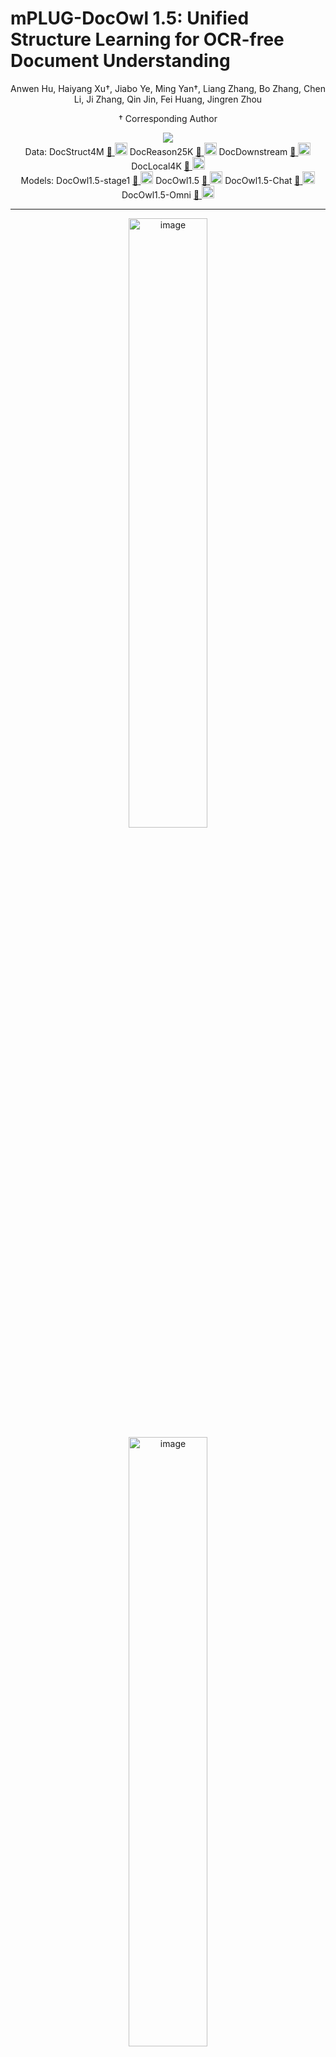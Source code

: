 # mPLUG-DocOwl 1.5: Unified Structure Learning for OCR-free Document Understanding

<div align="center">
Anwen Hu, Haiyang Xu†, Jiabo Ye, Ming Yan†, Liang Zhang, Bo Zhang, Chen Li, Ji Zhang, Qin Jin, Fei Huang, Jingren Zhou

† Corresponding Author

</div>


<div align="center">
<a href="http://arxiv.org/abs/2403.12895"><img src="assets/Paper-Arxiv-orange.svg" ></a>
</div>
<div align="center">
Data: 
DocStruct4M 
<a href="https://huggingface.co/datasets/mPLUG/DocStruct4M">🤗</a><a href="https://www.modelscope.cn/datasets/iic/DocStruct4M/"> <img src="assets/modelscope.png" width='20'></a>
DocReason25K <a href="https://huggingface.co/datasets/mPLUG/DocReason25K">🤗</a><a href="https://www.modelscope.cn/datasets/iic/DocReason25K/"> <img src="assets/modelscope.png" width='20'></a>
DocDownstream <a href="https://huggingface.co/datasets/mPLUG/DocDownstream-1.0">🤗</a><a href="https://www.modelscope.cn/datasets/iic/DocDownstream-1.0/"> <img src="assets/modelscope.png" width='20'></a>
DocLocal4K <a href="https://huggingface.co/datasets/mPLUG/DocLocal4K">🤗</a><a href="https://www.modelscope.cn/datasets/iic/DocLocal4K/"> <img src="assets/modelscope.png" width='20'></a>
</div>
<div align="center">
Models:
DocOwl1.5-stage1 <a href="https://huggingface.co/mPLUG/DocOwl1.5-stage1">🤗</a><a href="https://www.modelscope.cn/models/iic/DocOwl1.5-stage1/"> <img src="assets/modelscope.png" width='20'></a>
DocOwl1.5 <a href="https://huggingface.co/mPLUG/DocOwl1.5">🤗</a><a href="https://www.modelscope.cn/models/iic/DocOwl1.5/"> <img src="assets/modelscope.png" width='20'></a>
DocOwl1.5-Chat <a href="https://huggingface.co/mPLUG/DocOwl1.5-Chat">🤗</a><a href="https://www.modelscope.cn/models/iic/DocOwl1.5-Chat/"> <img src="assets/modelscope.png" width='20'></a>
DocOwl1.5-Omni <a href="https://huggingface.co/mPLUG/DocOwl1.5-Omni">🤗</a><a href="https://www.modelscope.cn/models/iic/DocOwl1.5-Omni/"> <img src="assets/modelscope.png" width='20'></a>
</div>


<hr>
<div align="center">
<img src="assets/radar.png" alt="image" width="50%" height="auto">
<img src="assets/doc_instruct.png" alt="image" width="50%" height="auto">
</div>
</p>

## Spotlights

* Support struct-aware document parsing, table to markdown, chart to markdown.
* Support multi-grained text recognition and text grounding
* Support question answering with simple phrases or detailed explanations.

* Coming soon
    - [x] Training Data: DocStruct4M, DocReason25K, DocDownsteam-1.0
    - [x] Mutli-grained Text Localization Evaluation set: DocLocal4K
    - [x] Model: DocOwl 1.5-stage1, DocOwl 1.5, DocOwl 1.5-Chat
    - [x] Source code.
    - [ ] Online Demo on ModelScope.
    - [ ] Online Demo on HuggingFace.

## Training and Evaluation Datasets
|  Dataset   | Download Link |
|  ----  | ----  | 
|  DocStruct4M   | <li>[HuggingFace: mPLUG/DocStruct4M](https://huggingface.co/datasets/mPLUG/DocStruct4M) <li> [ModelScope: iic/DocStruct4M](https://www.modelscope.cn/datasets/iic/DocStruct4M)|
|  DocDownstream-1.0   | <li>[HuggingFace: mPLUG/DocDownstream-1.0](https://huggingface.co/datasets/mPLUG/DocDownstream-1.0) <li> [ModelScope: iic/DocDownstream-1.0](https://www.modelscope.cn/datasets/iic/DocDownstream-1.0)|
|  DocReason25K   | <li>[HuggingFace: mPLUG/DocReason25K](https://huggingface.co/datasets/mPLUG/DocReason25K) <li> [ModelScope: iic/DocReason25K](https://www.modelscope.cn/datasets/iic/DocReason25K)|
|  DocLocal4K   | <li>[HuggingFace: mPLUG/DocLocal4K](https://huggingface.co/datasets/mPLUG/DocLocal4K) <li> [ModelScope: iic/DocLocal4K](https://www.modelscope.cn/datasets/iic/DocLocal4K)|


### DocStruct4M
DocStruct4M is a training set for Unified Structure Learning, covering images of documents, webpages, tables, charts and natural images. It consists of ~3M samples for Struct-aware Parsing tasks and ~1M samples for Multi-grained Text Localization tasks. 

Download DocStruct4M dataset from huggingface [mPLUG/DocStruct4M](https://huggingface.co/datasets/mPLUG/DocStruct4M). Training images (~311G) are split into 8 files, run following cmds to prepare training and validation images.
```
cat partial-imgs* > imgs.tar.gz
tar -zxvf imgs.tar.gz
tar -zxvf val_imgs.tar.gz
```

The dataset is organized in such format:
```
DocStruct4M
├── imgs
├── val_imgs
├── multi_grained_text_localization.jsonl
├── struct_aware_parse.jsonl
├── val.jsonl
```
The ```./imgs``` and ```./val_imgs``` directory contains images for the training and validation samples, respectively. 

### DocDownstream-1.0
DocDownstream-1.0 is the combination of 10 text-rich image understanding benchmarks, including DocVQA, InfographicsVQA, DeepForm, KleisterCharity, WikiTableQuestions, TabFact, ChartQA, TextCaps, TextVQA and VisualMRC, covering tasks of Information Extraction, Visual Question Answering, Natural Language Inference and Image Captioning. All tasks are unified in the form of Visual Question Answering.

Download DocDownstream-1.0 dataset from huggingface [mPLUG/DocDownstream-1.0](https://huggingface.co/datasets/mPLUG/DocDownstream-1.0). Images (~70G) are split into 2 files, run following cmds to prepare images.
```
cat partial-imgs* > imgs.tar.gz
tar -zxvf imgs.tar.gz
```

The dataset is organized in such format:
```
DocDownstream-1.0
├── meta
├── test
├── imgs
├── train.jsonl
├── val.jsonl
```
The ```./imgs``` directory contains images for the training/validation/test samples. The ```train.jsonl``` and ```val.jsonl``` are ensembled samples of 10 datasets for training and validation. There are ~57w samples in ```train.jsonl```. The ```./test``` directory contain test files for each dataset. The ```./meta``` directory contain meta files used for evaluation. 

### DocReason25K
DocReason25K is instruction tuning set with detailed explanation for Visual Document Understanding. It's built based on training samples from DocVQA, InfographicsVQA, WikiTableQuestions, VisualMRC, ChartQA and TextVQA. Detailed explanations are given by GPT3.5/GPT4V and further filtred according to manually annoatetd simple answer.

Download DocReason25K dataset from huggingface [mPLUG/DocReason25K](https://huggingface.co/datasets/mPLUG/DocReason25K). 
The dataset is organized in such format:
```
DocReason25K
├── imgs
├── detailed_explanation.jsonl
```

### DocLocal4K
DocLocal4K is a evaluation set for Multi-grained Text Localization, covering both text recognition and text grounding tasks.

Download DocLocal4K dataset from huggingface [mPLUG/DocLocal4K](https://huggingface.co/datasets/mPLUG/DocLocal4K). 
The dataset is organized in such format:
```
DocLocal4K
├── imgs
├── text_grounding.jsonl
├── text_recognition.jsonl
```

## Models
### Model Card
|  Model   | Download Link  | Abilities |
|  ----  | ----  | ----  |
| DocOwl1.5-stage1  | <li> 🤗[ mPLUG/DocOwl1.5-stage1](https://huggingface.co/mPLUG/DocOwl1.5-stage1) <li> <img src="assets/modelscope.png" width='20'> [iic/DocOwl1.5-stage1](https://www.modelscope.cn/models/iic/DocOwl1.5-stage1/) | <li> document/webpage parsing <li> table to markdown <li> chart to markdown <li> natural image parsing <li> multi-grained text recognition <li> multi-grained text  grounding |
| DocOwl1.5  | <li> 🤗 [mPLUG/DocOwl1.5](https://huggingface.co/mPLUG/DocOwl1.5) <li> <img src="assets/modelscope.png" width='20'> [iic/DocOwl1.5](https://www.modelscope.cn/models/iic/DocOwl1.5/) | <li> VQA with concise answers <li> infomation extraction <li> image captioning <li> natural language inference |
| DocOwl1.5-Chat  | <li> 🤗 [mPLUG/DocOwl1.5-Chat](https://huggingface.co/mPLUG/DocOwl1.5-Chat) <li> <img src="assets/modelscope.png" width='20'> [iic/DocOwl1.5-Chat](https://www.modelscope.cn/models/iic/DocOwl1.5-Chat/) | <li> VQA with detailed explanations <li> VQA with concise answers <li> infomation extraction <li> image captioning <li> natural language inference |
| DocOwl1.5-Omni  |  <li> 🤗 [mPLUG/DocOwl1.5-Omni](https://huggingface.co/mPLUG/DocOwl1.5-Omni) <li> <img src="assets/modelscope.png" width='20'> [iic/DocOwl1.5-Omni](https://www.modelscope.cn/models/iic/DocOwl1.5-Omni/) | <li> document/webpage parsing <li> table to markdown <li> chart to markdown <li> natural image parsing <li> multi-grained text recognition <li> multi-grained text grounding <li> VQA with detailed explanations <li> VQA with concise answers <li> infomation extraction <li> image captioning <li> natural language inference |

### Model Inference
prepare python environments as [mPLUG-Owl2](https://github.com/X-PLUG/mPLUG-Owl/tree/main/mPLUG-Owl2).

* DocOwl1.5-stage1 inference examples
```
from docowl_infer import DocOwlInfer
model_path='./mPLUG/DocOwl1.5-stage1'
docowl=DocOwlInfer(ckpt_path=model_path, anchors='grid_9', add_global_img=False)
print('load model from ', model_path)

# document/webpage parsing
image='./DocStruct4M/val_imgs/CCpdf/pages/1e531ef22cff3f01dab8720e99427c4f_page19.png'
query='Recognize text in the image.'
answer=docowl.inference(image, query)
print(answer)

# table/chart to markdown
image='./DocStruct4M/val_imgs/TURL/col_type_197091.jpg'
query='Convert the picture to Markdown syntax.'
answer=docowl.inference(image, query)
print(answer)

# natural image parsing
image='./DocStruct4M/val_imgs/OCRCC/02749938.jpg'
query='Provide a description of the image content and text.'
answer=docowl.inference(image, query)
print(answer)
```

* DocOwl1.5-Chat inference examples
```
from docowl_infer import DocOwlInfer
model_path='./mPLUG/DocOwl1.5-chat'
docowl=DocOwlInfer(ckpt_path=model_path, anchors='grid_9', add_global_img=True)
print('load model from ', model_path)

# VQA with concise phrases
image='./DocDownstream-1.0/imgs/DUE_Benchmark/DocVQA/pngs/rnbx0223_193.png'
query='What is the Compound Annual Growth Rate (CAGR) for total assets?'
answer=docowl.inference(image, query)
print(answer)

# VQA with detailed explanation
image='./DocDownstream-1.0/imgs/DUE_Benchmark/DocVQA/pngs/rnbx0223_193.png'
query='What is the Compound Annual Growth Rate (CAGR) for total assets? Answer the question with detailed explanation.'
answer=docowl.inference(image, query)
print(answer)
```

### Model Evaluation
prepare environments for evaluation as follows:
```
pip install textdistance
pip install editdistance
pip install pycocoevalcap
```

Evaluate DocOwl1.5/DocOwl1.5-Chat on 10 downstream tasks:
```
python docowl_benchmark_evaluate.py --model_path $MODEL_PATH --dataset $DATASET --downstream_dir $DOWNSTREAM_DIR_PATH --save_dir $SAVE_DIR
```
Note: ```$DATASET``` should be chosen from ```[DocVQA, InfographicsVQA, WikiTableQuestions, DeepForm,KleisterCharity, TabFact, ChartQA, TextVQA, TextCaps, VisualMRC]```. ```$DOWNSTREAM_DIR_PATH``` is the local path of [mPLUG/DocDownstream-1.0](https://huggingface.co/datasets/mPLUG/DocDownstream-1.0).

Evaluate DocOwl1.5-stage1 on DocLocal4K:
```
python docowl_doclocal4k_evaluate.py --model_path $MODEL_PATH --task $TASK --doclocal4k_dir $DOCLOCAL4K_DIR_PATH --save_dir $SAVE_DIR
```
Note: ```$TASK``` should be chosen from ```[text_grounding, text_recognition]```. ```$DOCLOCAL4K_DIR_PATH``` is the local path of [mPLUG/DocLocal4K](https://huggingface.co/datasets/mPLUG/DocLocal4K).

### Model Training
coming soon


## Citation
If you found this work useful, consider giving this repository a star and citing our paper as followed:
```
@article{hu2024docowl,
  title={mPLUG-DocOwl 1.5: Unified Structure Learning for OCR-free Document Understanding},
  author={Hu, Anwen and Xu, Haiyang and Ye, Jiabo and Yan, Ming and Zhang, Liang and Zhang, Bo and Li, Chen and Zhang, Ji and Jin, Qin and Huang, Fei and others},
  journal={arXiv preprint arXiv:2403.12895},
  year={2024}
}
```

          
